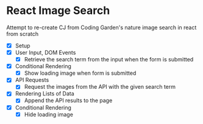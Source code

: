 # React Image Search

Attempt to re-create CJ from Coding Garden's nature image search in react from scratch

* [x] Setup
* [x] User Input, DOM Events
  * [x] Retrieve the search term from the input when the form is submitted
* [x] Conditional Rendering
  * [x] Show loading image when form is submitted
* [x] API Requests
  * [x] Request the images from the API with the given search term
* [x] Rendering Lists of Data
  * [x] Append the API results to the page
* [x] Conditional Rendering
  * [x] Hide loading image